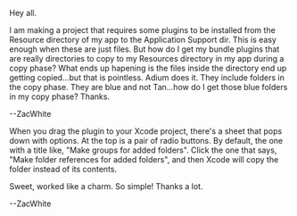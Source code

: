 Hey all.

I am making a project that requires some plugins to be installed from the Resource directory of my app to the Application Support dir. This is easy enough when these are just files. But how do I get my bundle plugins that are really directories to copy to my Resources directory in my app during a copy phase? What ends up hapening is the files inside the directory end up getting copied...but that is pointless. Adium does it. They include folders in the copy phase. They are blue and not Tan...how do I get those blue folders in my copy phase? Thanks.

--ZacWhite

When you drag the plugin to your Xcode project, there's a sheet that pops down with options. At the top is a pair of radio buttons. By default, the one with a title like, "Make groups for added folders". Click the one that says, "Make folder references for added folders", and then Xcode will copy the folder instead of its contents.

Sweet, worked like a charm. So simple! Thanks a lot.

--ZacWhite
